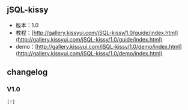 ## jSQL-kissy

* 版本：1.0
* 教程：[http://gallery.kissyui.com/jSQL-kissy/1.0/guide/index.html](http://gallery.kissyui.com/jSQL-kissy/1.0/guide/index.html)
* demo：[http://gallery.kissyui.com/jSQL-kissy/1.0/demo/index.html](http://gallery.kissyui.com/jSQL-kissy/1.0/demo/index.html)

## changelog

### V1.0

    [!]



